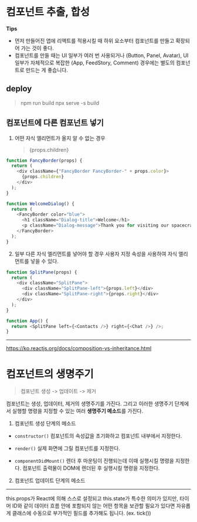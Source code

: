 # 컴포넌트 추출, 합성

**Tips**

- 먼저 만들어진 앱에 리액트를 적용시킬 때 하위 요소부터 컴포넌트를 만들고 확장되어 가는 것이 좋다.
- 컴포넌트를 만들 때는 UI 일부가 여러 번 사용되거나 (Button, Panel, Avatar), UI 일부가 자체적으로 복잡한 (App, FeedStory, Comment) 경우에는 별도의 컴포넌트로 만드는 게 좋습니다.

## deploy

> npm run build
> npx serve -s build

## 컴포넌트에 다른 컴포넌트 넣기

1. 어떤 자식 엘리먼트가 올지 알 수 없는 경우
   > {props.children}

```js
function FancyBorder(props) {
  return (
    <div className={"FancyBorder FancyBorder-" + props.color}>
      {props.children}
    </div>
  );
}

function WelcomeDialog() {
  return (
    <FancyBorder color="blue">
      <h1 className="Dialog-title">Welcome</h1>
      <p className="Dialog-message">Thank you for visiting our spacecraft!</p>
    </FancyBorder>
  );
}
```

2. 일부 다른 자식 엘리먼트를 넣어야 할 경우
   사용자 지정 속성을 사용하여 자식 엘리먼트를 넣을 수 있다.

```js
function SplitPane(props) {
  return (
    <div className="SplitPane">
      <div className="SplitPane-left">{props.left}</div>
      <div className="SplitPane-right">{props.right}</div>
    </div>
  );
}

function App() {
  return <SplitPane left={<Contacts />} right={<Chat />} />;
}
```

---

https://ko.reactjs.org/docs/composition-vs-inheritance.html

# 컴포넌트의 생명주기

> 컴포넌트 생성 -> 업데이트 -> 제거

컴포넌트는 생성, 업데이터, 제거의 생명주기를 가진다. 그리고 이러한 생명주기 단계에서 실행할 명령을 지정할 수 있는 여러 **생명주기 메소드**를 가진다.

1. 컴포넌트 생성 단계의 메소드

- `constructor()`
  컴포넌트의 속성값을 초기화하고 컴포넌트 내부에서 지정한다.

- `render()`
  실제 화면에 그릴 컴포넌트를 지정한다.

- `componentDidMount()`
  렌더 후 마운팅이 진행되는데 이때 실행시킬 명령을 지정한다.
  컴포넌트 출력물이 DOM에 렌더된 후 실행시킬 명령을 지정한다.

2. 컴포넌트 업데이트 단계의 메소드

---

this.props가 React에 의해 스스로 설정되고 this.state가 특수한 의미가 있지만, 타이머 ID와 같이 데이터 흐름 안에 포함되지 않는 어떤 항목을 보관할 필요가 있다면 자유롭게 클래스에 수동으로 부가적인 필드를 추가해도 됩니다. (ex. tick())
